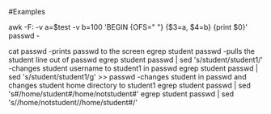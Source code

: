 #Examples

awk -F: -v a=$test -v b=100 'BEGIN {OFS=" "} {$3=a, $4=b} {print $0}' passwd                  -

cat passwd                                                                                    -prints passwd to the screen
egrep student passwd                                                                          -pulls the student line out of passwd
egrep student passwd | sed 's/student/student1/'                                              -changes student username to student1 in passwd
egrep student passwd | sed 's/student/student1/g' >> passwd                                   -changes student in passwd and changes student home directory to student1
egrep student passwd | sed 's#/home/student#/home/notstudent#'
egrep student passwd | sed 's/\/home\/notstudent/\/home\/student#/'

